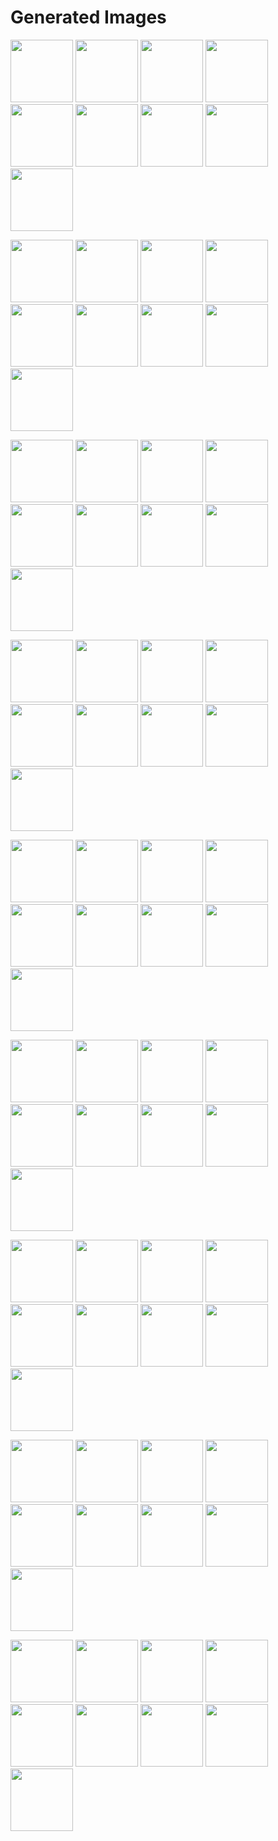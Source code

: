 # Generated Images



<img src="2025_10_12_01.webp" width="100"/> <img src="2025_10_12_02.webp" width="100"/> <img src="2025_10_12_03.webp" width="100"/> <img src="2025_10_12_04.webp" width="100"/> <img src="2025_10_12_05.webp" width="100"/> <img src="2025_10_12_06.webp" width="100"/> <img src="2025_10_12_07.webp" width="100"/> <img src="2025_10_12_08.webp" width="100"/> <img src="2025_10_12_09.webp" width="100"/>

<img src="2025_10_12_10.webp" width="100"/> <img src="2025_10_12_11.webp" width="100"/> <img src="2025_10_12_12.webp" width="100"/> <img src="2025_10_12_13.webp" width="100"/> <img src="2025_10_12_14.webp" width="100"/> <img src="2025_10_12_15.webp" width="100"/> <img src="2025_10_12_16.webp" width="100"/> <img src="2025_10_12_17.webp" width="100"/> <img src="2025_10_12_18.webp" width="100"/>

<img src="2025_10_12_19.webp" width="100"/> <img src="2025_10_12_20.webp" width="100"/> <img src="2025_10_12_21.webp" width="100"/> <img src="2025_10_12_22.webp" width="100"/> <img src="2025_10_12_23.webp" width="100"/> <img src="2025_10_12_24.webp" width="100"/> <img src="2025_10_12_25.webp" width="100"/> <img src="2025_10_12_26.webp" width="100"/> <img src="2025_10_12_27.webp" width="100"/>

<img src="2025_10_12_28.webp" width="100"/> <img src="2025_10_12_29.webp" width="100"/> <img src="2025_10_12_30.webp" width="100"/> <img src="2025_10_12_31.webp" width="100"/> <img src="2025_10_12_32.webp" width="100"/> <img src="2025_10_12_33.webp" width="100"/> <img src="2025_10_12_34.webp" width="100"/> <img src="2025_10_12_35.webp" width="100"/> <img src="2025_10_12_36.webp" width="100"/>

<img src="2025_10_12_37.webp" width="100"/> <img src="2025_10_12_38.webp" width="100"/> <img src="2025_10_12_39.webp" width="100"/> <img src="2025_10_12_40.webp" width="100"/> <img src="2025_10_12_41.webp" width="100"/> <img src="2025_10_12_42.webp" width="100"/> <img src="2025_10_12_43.webp" width="100"/> <img src="2025_10_12_44.webp" width="100"/> <img src="2025_10_12_45.webp" width="100"/>

<img src="2025_10_12_46.webp" width="100"/> <img src="2025_10_12_47.webp" width="100"/> <img src="2025_10_12_48.webp" width="100"/> <img src="2025_10_12_49.webp" width="100"/> <img src="2025_10_12_50.webp" width="100"/> <img src="2025_10_12_51.webp" width="100"/> <img src="2025_10_12_52.webp" width="100"/> <img src="2025_10_12_53.webp" width="100"/> <img src="2025_10_12_54.webp" width="100"/>

<img src="2025_10_12_55.webp" width="100"/> <img src="2025_10_12_56.webp" width="100"/> <img src="2025_10_12_57.webp" width="100"/> <img src="2025_10_12_58.webp" width="100"/> <img src="2025_10_12_59.webp" width="100"/> <img src="2025_10_12_60.webp" width="100"/> <img src="2025_10_12_61.webp" width="100"/> <img src="2025_10_12_62.webp" width="100"/> <img src="2025_10_12_63.webp" width="100"/>

<img src="2025_10_12_64.webp" width="100"/> <img src="2025_10_12_65.webp" width="100"/> <img src="2025_10_12_66.webp" width="100"/> <img src="2025_10_12_67.webp" width="100"/> <img src="2025_10_12_68.webp" width="100"/> <img src="2025_10_12_69.webp" width="100"/> <img src="2025_10_12_70.webp" width="100"/> <img src="2025_10_12_71.webp" width="100"/> <img src="2025_10_12_72.webp" width="100"/>

<img src="2025_10_12_73.webp" width="100"/> <img src="2025_10_12_74.webp" width="100"/> <img src="2025_10_12_75.webp" width="100"/> <img src="2025_10_12_76.webp" width="100"/> <img src="2025_10_12_77.webp" width="100"/> <img src="2025_10_12_78.webp" width="100"/> <img src="2025_10_12_79.webp" width="100"/> <img src="2025_10_12_80.webp" width="100"/> <img src="2025_10_12_81.webp" width="100"/>
